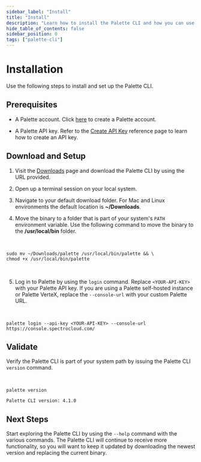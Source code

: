 ```yaml
---
sidebar_label: "Install"
title: "Install"
description: "Learn how to install the Palette CLI and how you can use the CLI with Palette Dev Engine."
hide_table_of_contents: false
sidebar_position: 0
tags: ["palette-cli"]
---
```






# Installation

Use the following steps to install and set up the Palette CLI.


## Prerequisites

- A Palette account. Click [here](https://console.spectrocloud.com/) to create a Palette account.


- A Palette API key. Refer to the [Create API Key](../user-management/authentication/api-key/create-api-key.md) reference page to learn how to create an API key.



## Download and Setup

1. Visit the [Downloads](../spectro-downloads.md#palette-cli) page and download the Palette CLI by using the URL provided.


2. Open up a terminal session on your local system.


3. Navigate to your default download folder. For Mac and Linux environments the default location is **~/Downloads**.


4. Move the binary to a folder that is part of your system's `PATH` environment variable. Use the following command to move the binary to the **/usr/local/bin** folder.

  <br />

  ```shell
  sudo mv ~/Downloads/palette /usr/local/bin/palette && \
  chmod +x /usr/local/bin/palette
  ``` 

<br />
   

5. Log in to Palette by using the `login` command. Replace `<YOUR-API-KEY>` with your Palette API key. If you are using a Palette self-hosted instance or Palette VerteX, replace the `--console-url` with your custom Palette URL.

  <br />

  ```shell
  palette login --api-key <YOUR-API-KEY> --console-url https://console.spectrocloud.com/
  ```

## Validate

Verify the Palette CLI is part of your system path by issuing the Palette CLI `version` command.

  <br />

  ```shell
  palette version
  ```


  ```shell hideClipboard
  Palette CLI version: 4.1.0
  ```


  ## Next Steps

Start exploring the Palette CLI by using the `--help` command with the various commands. The Palette CLI will continue to receive more functionality, so you will want to keep it updated by downloading the newest version and replacing the current binary.